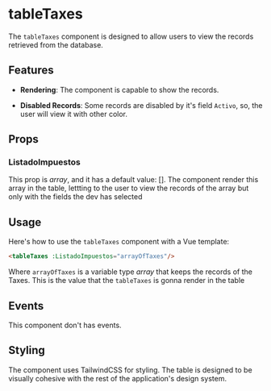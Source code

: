 # tableTaxes

The `tableTaxes` component is designed to allow users to view the records retrieved from the database.

## Features

- **Rendering**: The component is capable to show the records.

- **Disabled Records**: Some records are disabled by it's field `Activo`, so, the user will view it with other color.

## Props

### ListadoImpuestos

This prop is *array*, and it has a default value: []. The component render this array in the table, lettting to the user to view the records of the array but only with the fields the dev has selected

## Usage 

Here's how to use the `tableTaxes` component with a Vue template:

```html
<tableTaxes :ListadoImpuestos="arrayOfTaxes"/>
```

Where `arrayOfTaxes` is a variable type *array* that keeps the records of the Taxes. This is the value that the `tableTaxes` is gonna render in the table

## Events

This component don't has events.

## Styling

The component uses TailwindCSS for styling. The table is designed to be visually cohesive with the rest of the application's design system.